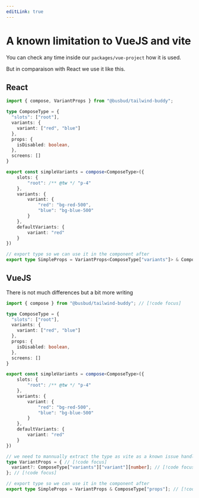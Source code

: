 ```yaml
---
editLink: true
---
```


# A known limitation to VueJS and vite


You can check any time inside our `packages/vue-project` how it is used.

But in comparaison with React we use it like this.

## React

```ts [Simple.variants.ts]
import { compose, VariantProps } from "@busbud/tailwind-buddy";

type ComposeType = {
  "slots": ["root"],
  variants: {
    variant: ["red", "blue"]
  },
  props: {
    isDisabled: boolean,
  },
  screens: []
}

export const simpleVariants = compose<ComposeType>({
    slots: {
        "root": /** @tw */ "p-4"
    },
    variants: {
        variant: {
            "red": "bg-red-500",
            "blue": "bg-blue-500"
        }
    },
    defaultVariants: {
        variant: "red"
    }
})

// export type so we can use it in the component after
export type SimpleProps = VariantProps<ComposeType["variants"]> & ComposeType["props"];

```

## VueJS

There is not much differences but a bit more writing


```ts [Simple.variants.ts] .{1,30-35}
import { compose } from "@busbud/tailwind-buddy"; // [!code focus]

type ComposeType = {
  "slots": ["root"],
  variants: {
    variant: ["red", "blue"]
  },
  props: {
    isDisabled: boolean,
  },
  screens: []
}

export const simpleVariants = compose<ComposeType>({
    slots: {
        "root": /** @tw */ "p-4"
    },
    variants: {
        variant: {
            "red": "bg-red-500",
            "blue": "bg-blue-500"
        }
    },
    defaultVariants: {
        variant: "red"
    }
})

// we need to mannually extract the type as vite as a known issue handling poorly this type extraction
type VariantProps = { // [!code focus]
  variant?: ComposeType["variants"]["variant"][number]; // [!code focus]
}; // [!code focus]

// export type so we can use it in the component after
export type SimpleProps = VariantProps & ComposeType["props"]; // [!code focus]

```

